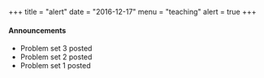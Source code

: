 +++
title = "alert"
date = "2016-12-17"
menu = "teaching"
alert = true
+++

#### Announcements
- Problem set 3 posted
- Problem set 2 posted
- Problem set 1 posted

